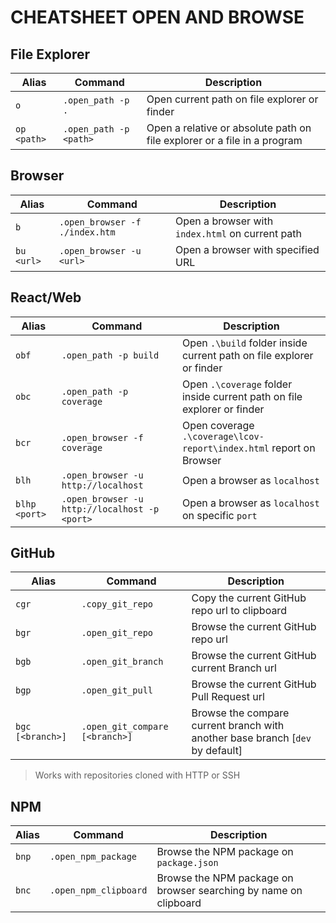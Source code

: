 # CHEATSHEET OPEN AND BROWSE

## File Explorer

|Alias|Command|Description|
|---|---|---|
|`o`|`.open_path -p .`|Open current path on file explorer or finder|
|`op <path>`|`.open_path -p <path>`|Open a relative or absolute path on file explorer or a file in a program|

## Browser

|Alias|Command|Description|
|---|---|---|
|`b`|`.open_browser -f ./index.htm`|Open a browser with `index.html` on current path|
|`bu <url>`|`.open_browser -u <url>`|Open a browser with specified URL|

## React/Web

|Alias|Command|Description|
|---|---|---|
|`obf`|`.open_path -p build`|Open `.\build` folder inside current path on file explorer or finder|
|`obc`|`.open_path -p coverage`|Open `.\coverage` folder inside current path on file explorer or finder|
|`bcr`|`.open_browser -f coverage`|Open coverage `.\coverage\lcov-report\index.html` report on Browser|
|`blh`|`.open_browser -u http://localhost`|Open a browser as `localhost`|
|`blhp <port>`|`.open_browser -u http://localhost -p <port>`|Open a browser as `localhost` on specific `port`|

## GitHub

|Alias|Command|Description|
|---|---|---|
|`cgr`|`.copy_git_repo`|Copy the current GitHub repo url to clipboard|
|`bgr`|`.open_git_repo`|Browse the current GitHub repo url|
|`bgb`|`.open_git_branch`|Browse the current GitHub current Branch url|
|`bgp`|`.open_git_pull`|Browse the current GitHub Pull Request url|
|`bgc [<branch>]`|`.open_git_compare [<branch>]`|Browse the compare current branch with another base branch [`dev` by default] |

> Works with repositories cloned with HTTP or SSH

## NPM

|Alias|Command|Description|
|---|---|---|
|`bnp`|`.open_npm_package`| Browse the NPM package on `package.json`|
|`bnc`|`.open_npm_clipboard`|Browse the NPM package on browser searching by name on clipboard|
